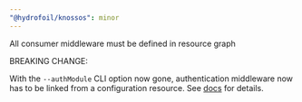 ```yaml
---
"@hydrofoil/knossos": minor
---
```


All consumer middleware must be defined in resource graph

BREAKING CHANGE:

With the `--authModule` CLI option now gone, authentication middleware now has to be linked from a configuration resource. See [docs](https://creta.hypermedia.app/#/knossos/auth) for details.
